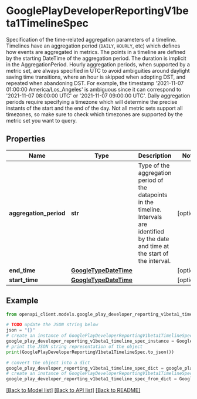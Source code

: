 # GooglePlayDeveloperReportingV1beta1TimelineSpec

Specification of the time-related aggregation parameters of a timeline. Timelines have an aggregation period (`DAILY`, `HOURLY`, etc) which defines how events are aggregated in metrics. The points in a timeline are defined by the starting DateTime of the aggregation period. The duration is implicit in the AggregationPeriod. Hourly aggregation periods, when supported by a metric set, are always specified in UTC to avoid ambiguities around daylight saving time transitions, where an hour is skipped when adopting DST, and repeated when abandoning DST. For example, the timestamp '2021-11-07 01:00:00 America/Los_Angeles' is ambiguous since it can correspond to '2021-11-07 08:00:00 UTC' or '2021-11-07 09:00:00 UTC'. Daily aggregation periods require specifying a timezone which will determine the precise instants of the start and the end of the day. Not all metric sets support all timezones, so make sure to check which timezones are supported by the metric set you want to query.

## Properties

Name | Type | Description | Notes
------------ | ------------- | ------------- | -------------
**aggregation_period** | **str** | Type of the aggregation period of the datapoints in the timeline. Intervals are identified by the date and time at the start of the interval. | [optional] 
**end_time** | [**GoogleTypeDateTime**](GoogleTypeDateTime.md) |  | [optional] 
**start_time** | [**GoogleTypeDateTime**](GoogleTypeDateTime.md) |  | [optional] 

## Example

```python
from openapi_client.models.google_play_developer_reporting_v1beta1_timeline_spec import GooglePlayDeveloperReportingV1beta1TimelineSpec

# TODO update the JSON string below
json = "{}"
# create an instance of GooglePlayDeveloperReportingV1beta1TimelineSpec from a JSON string
google_play_developer_reporting_v1beta1_timeline_spec_instance = GooglePlayDeveloperReportingV1beta1TimelineSpec.from_json(json)
# print the JSON string representation of the object
print(GooglePlayDeveloperReportingV1beta1TimelineSpec.to_json())

# convert the object into a dict
google_play_developer_reporting_v1beta1_timeline_spec_dict = google_play_developer_reporting_v1beta1_timeline_spec_instance.to_dict()
# create an instance of GooglePlayDeveloperReportingV1beta1TimelineSpec from a dict
google_play_developer_reporting_v1beta1_timeline_spec_from_dict = GooglePlayDeveloperReportingV1beta1TimelineSpec.from_dict(google_play_developer_reporting_v1beta1_timeline_spec_dict)
```
[[Back to Model list]](../README.md#documentation-for-models) [[Back to API list]](../README.md#documentation-for-api-endpoints) [[Back to README]](../README.md)


